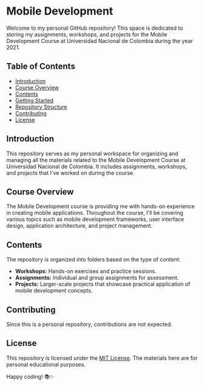# Mobile Development

Welcome to my personal GitHub repository! This space is dedicated to storing my assignments, workshops, and projects for the Mobile Development Course at Universidad Nacional de Colombia during the year 2021.

## Table of Contents

- [Introduction](#introduction)
- [Course Overview](#course-overview)
- [Contents](#contents)
- [Getting Started](#getting-started)
- [Repository Structure](#repository-structure)
- [Contributing](#contributing)
- [License](#license)

## Introduction

This repository serves as my personal workspace for organizing and managing all the materials related to the Mobile Development Course at Universidad Nacional de Colombia. It includes assignments, workshops, and projects that I've worked on during the course.

## Course Overview

The Mobile Development course is providing me with hands-on experience in creating mobile applications. Throughout the course, I'll be covering various topics such as mobile development frameworks, user interface design, application architecture, and project management.

## Contents

The repository is organized into folders based on the type of content:

- **Workshops:** Hands-on exercises and practice sessions.
- **Assignments:** Individual and group assignments for assessment.
- **Projects:** Larger-scale projects that showcase practical application of mobile development concepts.

## Contributing

Since this is a personal repository, contributions are not expected.

## License

This repository is licensed under the [MIT License](LICENSE). The materials here are for personal educational purposes.

Happy coding! 📚✨
